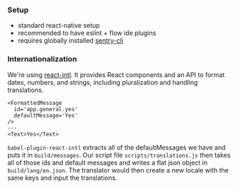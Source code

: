### Setup ###
- standard react-native setup
- recommended to have eslint + flow ide plugins
- requires globally installed [sentry-cli](https://github.com/getsentry/sentry-cli)

### Internationalization ###
We're using [react-intl](https://github.com/yahoo/react-intl). It provides React components and an API to format dates, numbers, and strings, including pluralization and handling translations.

```
<FormattedMessage
  id='app.general.yes'
  defaultMessage='Yes'
/>
---
<Text>Yes</Text>
```

`babel-plugin-react-intl` extracts all of the defaultMessages we have and puts it in `build/messages`. Our script file `scripts/translations.js` then takes all of those ids and default messages and writes a flat json object in `build/lang/en.json`. The translator would then create a new locale with the same keys and input the translations.
